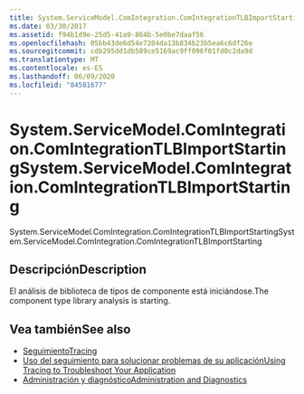 ```yaml
---
title: System.ServiceModel.ComIntegration.ComIntegrationTLBImportStarting
ms.date: 03/30/2017
ms.assetid: f94b1d9e-25d5-41a9-864b-5e0be7daaf56
ms.openlocfilehash: 05bb43de6d54e7204da13b834b23b5ea6c6df26e
ms.sourcegitcommit: cdb295dd1db589ce5169ac9ff096f01fd0c2da9d
ms.translationtype: MT
ms.contentlocale: es-ES
ms.lasthandoff: 06/09/2020
ms.locfileid: "84581677"
---
```

# <a name="systemservicemodelcomintegrationcomintegrationtlbimportstarting"></a><span data-ttu-id="31888-102">System.ServiceModel.ComIntegration.ComIntegrationTLBImportStarting</span><span class="sxs-lookup"><span data-stu-id="31888-102">System.ServiceModel.ComIntegration.ComIntegrationTLBImportStarting</span></span>
<span data-ttu-id="31888-103">System.ServiceModel.ComIntegration.ComIntegrationTLBImportStarting</span><span class="sxs-lookup"><span data-stu-id="31888-103">System.ServiceModel.ComIntegration.ComIntegrationTLBImportStarting</span></span>  
  
## <a name="description"></a><span data-ttu-id="31888-104">Descripción</span><span class="sxs-lookup"><span data-stu-id="31888-104">Description</span></span>  
 <span data-ttu-id="31888-105">El análisis de biblioteca de tipos de componente está iniciándose.</span><span class="sxs-lookup"><span data-stu-id="31888-105">The component type library analysis is starting.</span></span>  
  
## <a name="see-also"></a><span data-ttu-id="31888-106">Vea también</span><span class="sxs-lookup"><span data-stu-id="31888-106">See also</span></span>

- [<span data-ttu-id="31888-107">Seguimiento</span><span class="sxs-lookup"><span data-stu-id="31888-107">Tracing</span></span>](index.md)
- [<span data-ttu-id="31888-108">Uso del seguimiento para solucionar problemas de su aplicación</span><span class="sxs-lookup"><span data-stu-id="31888-108">Using Tracing to Troubleshoot Your Application</span></span>](using-tracing-to-troubleshoot-your-application.md)
- [<span data-ttu-id="31888-109">Administración y diagnóstico</span><span class="sxs-lookup"><span data-stu-id="31888-109">Administration and Diagnostics</span></span>](../index.md)
